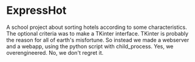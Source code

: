 # ExpressHot
 A school project about sorting hotels according to some characteristics. The optional criteria was to make a TKinter interface. TKinter is probably the reason for all of earth's misfortune. So instead we made a webserver and a webapp, using the python script with child_process. Yes, we overengineered. No, we don't regret it.
